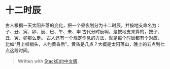 # 十二时辰
古人根据一天太阳升落的变化，把一个昼夜划分为十二时辰，并按地支命名为：子、丑、寅、卯、辰、巳、午、未、申
古代分时辰啊，是按地支来算的，按子、丑、寅、卯那么走。
古人还有一个规定作息的方法，就是每个时辰都有个对应，比如“月上柳梢头，人约黄昏后”。黄昏是几点？大概是太阳落山，晚上的五点到七点这段时间。

> Written with [StackEdit中文版](https://stackedit.cn/).
<!--stackedit_data:
eyJoaXN0b3J5IjpbNjAwNjQxODMxLC0xMjc3NTAzMTI0XX0=
-->